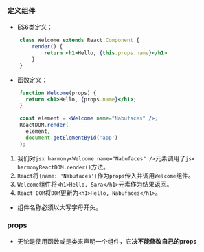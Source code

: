 ### 定义组件

- ES6类定义：
```jsx harmony
    class Welcome extends React.Component {
        render() {
            return <h1>Hello, {this.props.name}</h1>
        }
    }
```

- 函数定义：
```jsx harmony
    function Welcome(props) {
      return <h1>Hello, {props.name}</h1>;
    }
    
    const element = <Welcome name="Nabufaces" />;
    ReactDOM.render(
      element,
      document.getElementById('app')
    );
```
1. 我们对```jsx harmony<Welcome name="Nabufaces" />```元素调用了```jsx harmonyReactDOM.render()```方法。
2. ```React```将```{name: 'Nabufaces'}```作为```props```传入并调用```Welcome```组件。
3. ```Welcome```组件将```<h1>Hello, Sara</h1>```元素作为结果返回。
4. ```React DOM```将```DOM```更新为```<h1>Hello, Nabufaces</h1>```。

- 组件名称必须以大写字母开头。

### props
* 无论是使用函数或是类来声明一个组件，它**决不能修改自己的props**